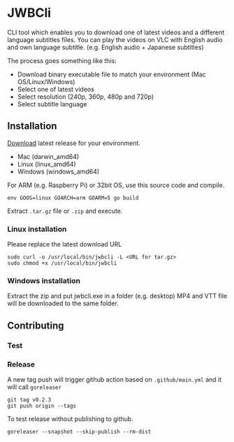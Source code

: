 # JWBCli

CLI tool which enables you to download one of latest videos and a different language subtitles files.
You can play the videos on VLC with English audio and own language subtitle. (e.g. English audio + Japanese subtitles)

The process goes something like this:

* Download binary executable file to match your environment (Mac OS/Linux/Windows)
* Select one of latest videos
* Select resolution (240p, 360p, 480p and 720p)
* Select subtitle language

## Installation

[Download](https://github.com/horori/jwbcli/releases) latest release for your environment.

* Mac (darwin_amd64)
* Linux (linux_amd64)
* Windows (windows_amd64)

For ARM (e.g. Raspberry Pi) or 32bit OS, use this source code and compile.

```shell
env GOOS=linux GOARCH=arm GOARM=5 go build
```

Extract `.tar.gz` file or `.zip` and execute.

### Linux installation

Please replace the latest download URL

```shell
sudo curl -o /usr/local/bin/jwbcli -L <URL for tar.gz>
sudo chmod +x /usr/local/bin/jwbcli
```

### Windows installation

Extract the zip and put jwbcli.exe in a folder (e.g. desktop)
MP4 and VTT file will be downloaded to the same folder.

## Contributing

### Test

### Release

A new tag push will trigger github action based on `.github/main.yml` and it will call `goreleaser`

```shell
git tag v0.2.3
git push origin --tags
```

To test release without publishing to github.

```shell
goreleaser --snapshot --skip-publish --rm-dist
```
